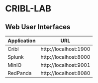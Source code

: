 # CRIBL-LAB

## Web User Interfaces
| Application | URL |
|-|-|
| Cribl | http://localhost:1900 |
| Splunk | http://localhost:8000 |
| MinIO | http://localhost:9001 |
| RedPanda | http://localhost:8080 |